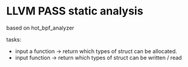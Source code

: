 # LLVM PASS static analysis

based on hot_bpf_analyzer

tasks:
- input a function -> return which types of struct can be allocated.
- input function -> return which types of struct can be written / read